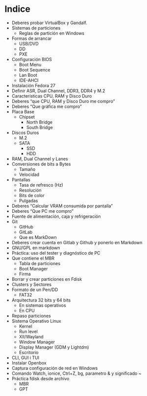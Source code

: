 # Indice


 - Deberes probar VirtualBox y Gandalf.
 - Sistemas de particiones
   - Reglas de partición en Windows
 - Formas de arrancar
   - USB/DVD
   - DD
   - PXE
 - Configuración BIOS
   - Boot Menu
   - Boot Sequence
   - Lan Boot
   - IDE-AHCI
 - Instalación Fedora 27
 - Definir ASR, Dual Channel, DDR3, DDR4 y M.2
 - Características CPU, RAM y Disco Duro
 - Deberes “que CPU, RAM y Disco Duro me compro”
 - Deberes “Que gráfica me compro”
 - Placa Base
   - Chipset
      - North Bridge
      - South Bridge
 - Discos Duros
   - M.2
   - SATA
      - SSD
      - HDD 
 - RAM, Dual Channel y Lanes
 - Conversiones de bits a Bytes
   - Tamaño
   - Velocidad
 - Pantallas
   - Tasa de refresco (Hz)
   - Resolución
   - Bits de color
   - Pulgadas
 - Deberes “Calcular VRAM consumida por pantalla”
 - Deberes “Que PC me compro”
 - Fuente de alimentación, caja y refrigeración
 - Git
   - GitHub
   - GitLab
   - Que es MarkDown
 - Deberes crear cuenta en Gitlab y Github y ponerlo en Markdown
 - GNU/GPL en markdown
 - Práctica: uso del tester y diagnóstico de PC
 - Que contiene el MBR
   - Tabla de particiones
   - Boot Manager
   - Firma 
 - Borrar y crear particiones en Fdisk
 - Clusters y Sectores
 - Formato de un Pen/DD
   - FAT32
 - Arquitectura 32 bits y 64 bits
   - En sistemas operativos
   - En CPU
 - Repaso particiones
 - Sistema Operativo Linux
   - Kernel
   - Run level
   - XII/Wayland
   - Window Manager
   - Display Manager (GDM y Lightdm)
   - Escritorio
 - CLI, GUI i TUI
 - Instalar Openbox
 - Captura configuración de red en Windows 
 - Comando Watch, ionice, Ctrl+Z, bg, parametro & y significado ~
 - Práctica fdisk desde archivo
   - MBR
   - GPT

